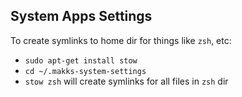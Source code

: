 ## System Apps Settings

To create symlinks to home dir for things like `zsh`, etc:
- `sudo apt-get install stow`
- `cd ~/.makks-system-settings`
- `stow zsh` will create symlinks for all files in `zsh` dir
